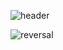 



![header](https://capsule-render.vercel.app/api?type=rect&color=gradient&height=200&section=header&text=BONJAE&fontAlignY=5&fontAlign=80&animation=fadeIn&fontSize=60)

![reversal](https://capsule-render.vercel.app/api?type=rect&text=RECT&fontAlign=30&fontSize=30&desc=Use%20theme&descAlign=60&descAlignY=50&theme=radical)
